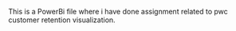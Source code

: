 This is a PowerBi file where i have done assignment related to pwc customer retention visualization.
